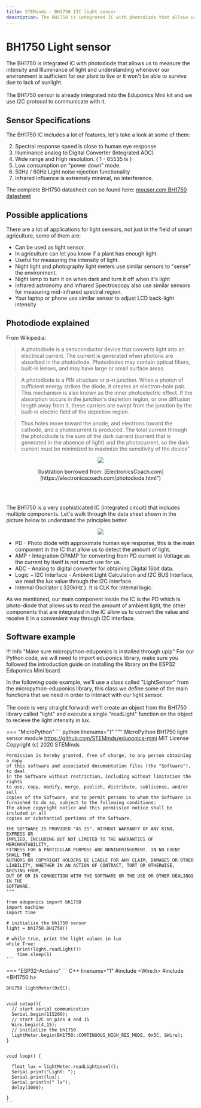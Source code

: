 ```yaml
---
title: STEMinds - BH1750 IIC light sensor
description: The BH1750 is integrated IC with photodiode that allows us to measure the intensity and Illuminance of light and understanding whenever our environment is sufficient for our plant to live or it won't be able to survive due to lack of sunlight.
---
```


# BH1750 Light sensor

The BH1750 is integrated IC with photodiode that allows us to measure the intensity and Illuminance of light and understanding whenever our environment is sufficient for our plant to live or it won't be able to survive due to lack of sunlight.
<br/><br/>
The BH1750 sensor is already integrated into the Eduponics Mini kit and we use I2C protocol to communicate with it.

## Sensor Specifications

The BH1750 IC includes a lot of features, let's take a look at some of them:

2. Spectral response speed is close to human eye response
3. Illuminance analog to Digital Converter (Integrated ADC)
4. Wide range and High resolution. ( 1 - 65535 lx )
5. Low consumption on "power down" mode.
6. 50Hz / 60Hz Light noise rejection functionality
7. Infrared influence is extremely minimal, no interference.

The complete BH1750 datasheet can be found here: [mouser.com BH1750 datasheet](https://www.mouser.com/datasheet/2/348/bh1750fvi-e-186247.pdf)

## Possible applications

There are a lot of applications for light sensors, not just in the field of smart agriculture, some of them are:

* Can be used as light sensor.
* In agriculture can let you know if a plant has enough light.
* Useful for measuring the intensity of light.
* Night light and photography light meters use similar sensors to "sense" the environment.
* Night lamp to turn it on when dark and turn it off when it's light
* Infrared astronomy and Infrared Spectroscopy also use similar sensors for measuring mid-infrared spectral region.
* Your laptop or phone use similar sensor to adjust LCD back-light intensity


## Photodiode explained

From Wikipedia:

>A photodiode is a semiconductor device that converts light into an electrical current. The current is generated when photons are absorbed in the photodiode. Photodiodes may contain optical filters, built-in lenses, and may have large or small surface areas.

> A photodiode is a PIN structure or p–n junction. When a photon of sufficient energy strikes the diode, it creates an electron–hole pair. This mechanism is also known as the inner photoelectric effect. If the absorption occurs in the junction's depletion region, or one diffusion length away from it, these carriers are swept from the junction by the built-in electric field of the depletion region.

>Thus holes move toward the anode, and electrons toward the cathode, and a photocurrent is produced. The total current through the photodiode is the sum of the dark current (current that is generated in the absence of light) and the photocurrent, so the dark current must be minimized to maximize the sensitivity of the device"

<p align="center">
  <img src="https://cdn.steminds.com/docs/kits/eduponics_mini/photodiode_explained.jpg">
</p>
<p align="center">
</p>
<center>
  Illustration borrowed from: [ElectronicsCoach.com](https://electronicscoach.com/photodiode.html")
</center>

<br/><br/>

The BH1750 is a very sophisticated IC (integrated circuit) that includes multiple components. Let's walk through the data sheet shown in the picture below to understand the principles better.

<p align="center">
  <img src="https://cdn.steminds.com/docs/kits/eduponics_mini/bh1750.png">
</p>

* PD - Photo diode with approximate human eye response, this is the main component in the IC that allow us to detect the amount of light.
* AMP - Integration OPAMP for converting from PD current to Voltage as the current by itself is not much use for us.
* ADC - Analog to digital converter for obtaining Digital 16bit data.
* Logic + I2C Interface - Ambient Light Calculation and I2C BUS Interface, we read the lux value through the I2C interface.
* Internal Oscillator ( 320kHz ). It is CLK for internal logic.

As we mentioned, our main component inside the IC is the PD which is photo-diode that allows us to read the amount of ambient light, the other components that are integrated in the IC allow us to convert the value and receive it in a convenient way through I2C interface.

## Software example

!!! Info "Make sure micropython-eduponics is installed through upip"
    For our Python code, we will need to import eduponics library, make sure you followed the introduction guide on installing the library on the ESP32 Eduponics Mini board.

In the following code example, we'll use a class called "LightSensor" from the micropython-eduponics library, this class we define some of the main functions that we need in order to interact with our light sensor.
<br/><br/>
The code is very straight forward: we'll create an object from the BH1750 library called "light" and execute a single "readLight" function on the object to recieve the light intensity in lux.

=== "MicroPython"
    ``` python linenums="1"
    """
    MicroPython BH1750 light sensor module
    https://github.com/STEMinds/eduponics-mini
    MIT License
    Copyright (c) 2020 STEMinds

    Permission is hereby granted, free of charge, to any person obtaining a copy
    of this software and associated documentation files (the "Software"), to deal
    in the Software without restriction, including without limitation the rights
    to use, copy, modify, merge, publish, distribute, sublicense, and/or sell
    copies of the Software, and to permit persons to whom the Software is
    furnished to do so, subject to the following conditions:
    The above copyright notice and this permission notice shall be included in all
    copies or substantial portions of the Software.

    THE SOFTWARE IS PROVIDED "AS IS", WITHOUT WARRANTY OF ANY KIND, EXPRESS OR
    IMPLIED, INCLUDING BUT NOT LIMITED TO THE WARRANTIES OF MERCHANTABILITY,
    FITNESS FOR A PARTICULAR PURPOSE AND NONINFRINGEMENT. IN NO EVENT SHALL THE
    AUTHORS OR COPYRIGHT HOLDERS BE LIABLE FOR ANY CLAIM, DAMAGES OR OTHER
    LIABILITY, WHETHER IN AN ACTION OF CONTRACT, TORT OR OTHERWISE, ARISING FROM,
    OUT OF OR IN CONNECTION WITH THE SOFTWARE OR THE USE OR OTHER DEALINGS IN THE
    SOFTWARE.
    """

    from eduponics import bh1750
    import machine
    import time

    # initialize the bh1750 sensor
    light = bh1750.BH1750()

    # while true, print the light values in lux
    while True:
        print(light.readLight())
        time.sleep(1)
    ```
=== "ESP32-Arduino"
    ``` C++ linenums="1"
    #include <Wire.h>
    #include <BH1750.h>

    BH1750 lightMeter(0x5C);


    void setup(){
      // start serial communication
      Serial.begin(115200);
      // start I2C on pins 4 and 15
      Wire.begin(4,15);
      // initialize the bh1750
      lightMeter.begin(BH1750::CONTINUOUS_HIGH_RES_MODE, 0x5C, &Wire);
    }


    void loop() {

      float lux = lightMeter.readLightLevel();
      Serial.print("Light: ");
      Serial.print(lux);
      Serial.println(" lx");
      delay(3000);

    }
    ```
